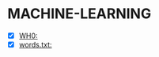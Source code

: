 # MACHINE-LEARNING
- [x]  [WH0:](https://github.com/UnderworldStoryteller/MACHINE-LEARNING/blob/master/WH0.py)
- [x]  [words.txt:](https://drive.google.com/drive/folders/0Bw0wyv1P4HzAQ3I5Q19ORUpicUE)
